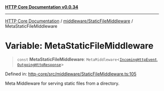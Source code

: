 [**HTTP Core Documentation v0.0.34**](../../../README.md)

***

[HTTP Core Documentation](../../../modules.md) / [middleware/StaticFileMiddleware](../README.md) / MetaStaticFileMiddleware

# Variable: MetaStaticFileMiddleware

> `const` **MetaStaticFileMiddleware**: `MetaMiddleware`\<[`IncomingHttpEvent`](../../../IncomingHttpEvent/classes/IncomingHttpEvent.md), [`OutgoingHttpResponse`](../../../OutgoingHttpResponse/classes/OutgoingHttpResponse.md)\>

Defined in: [http-core/src/middleware/StaticFileMiddleware.ts:105](https://github.com/stonemjs/http-core/blob/6ce19e93bd5f8b28975217f6c01558c07c7c03c7/src/middleware/StaticFileMiddleware.ts#L105)

Meta Middleware for serving static files from a directory.
